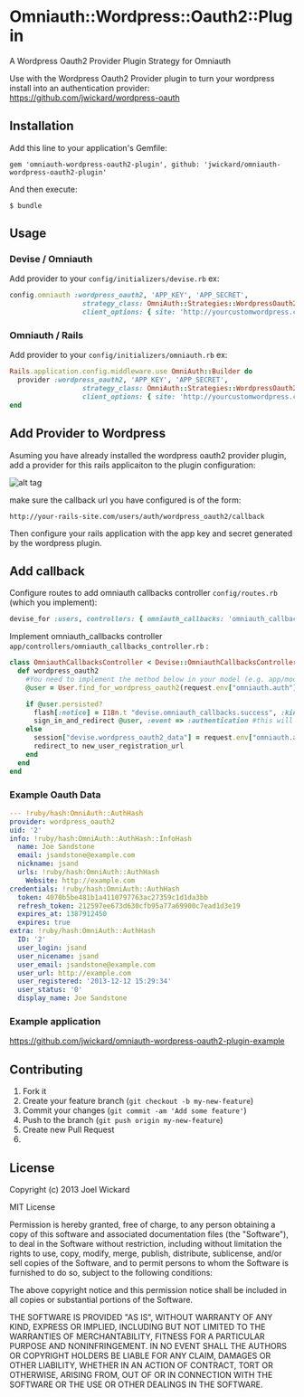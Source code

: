 # Omniauth::Wordpress::Oauth2::Plugin

A Wordpress Oauth2 Provider Plugin Strategy for Omniauth

Use with the Wordpress Oauth2 Provider plugin to turn  your wordpress install into an authentication provider: https://github.com/jwickard/wordpress-oauth


## Installation

Add this line to your application's Gemfile:

    gem 'omniauth-wordpress-oauth2-plugin', github: 'jwickard/omniauth-wordpress-oauth2-plugin'

And then execute:

    $ bundle

<!-- Or install it yourself as:

    $ gem install omniauth-wordpress-oauth2-plugin
-->
## Usage

### Devise / Omniauth
Add provider to your `config/initializers/devise.rb` ex:

```ruby
config.omniauth :wordpress_oauth2, 'APP_KEY', 'APP_SECRET',
                  strategy_class: OmniAuth::Strategies::WordpressOauth2Plugin, 
                  client_options: { site: 'http://yourcustomwordpress.com' }
```

### Omniauth / Rails
Add provider to your `config/initializers/omniauth.rb` ex:

```ruby
Rails.application.config.middleware.use OmniAuth::Builder do
  provider :wordpress_oauth2, 'APP_KEY', 'APP_SECRET',
                  strategy_class: OmniAuth::Strategies::WordpressOauth2Plugin, 
                  client_options: { site: 'http://yourcustomwordpress.com' }
end
```

## Add Provider to Wordpress
Asuming you have already installed the wordpress oauth2 provider plugin, add a provider for this rails applicaiton to the plugin configuration:

![alt tag](https://raw.github.com/jwickard/omniauth-wordpress-oauth2-plugin-example/master/config-screen.png)

make sure the callback url you have configured is of the form:

`http://your-rails-site.com/users/auth/wordpress_oauth2/callback`

Then configure your rails application with the app key and secret generated by the wordpress plugin.

## Add callback

Configure routes to add omniauth callbacks controller `config/routes.rb` (which you implement):

```ruby
devise_for :users, controllers: { omniauth_callbacks: 'omniauth_callbacks' }
```
Implement omniauth_callbacks controller `app/controllers/omniauth_callbacks_controller.rb` :

```ruby
class OmniauthCallbacksController < Devise::OmniauthCallbacksController
  def wordpress_oauth2
    #You need to implement the method below in your model (e.g. app/models/user.rb)
    @user = User.find_for_wordpress_oauth2(request.env["omniauth.auth"], current_user)

    if @user.persisted?
      flash[:notice] = I18n.t "devise.omniauth_callbacks.success", :kind => "Wordpress Oauth2"
      sign_in_and_redirect @user, :event => :authentication #this will throw if @user is not activated
    else
      session["devise.wordpress_oauth2_data"] = request.env["omniauth.auth"]
      redirect_to new_user_registration_url
    end
  end
end
```

### Example Oauth Data

```yaml
--- !ruby/hash:OmniAuth::AuthHash
provider: wordpress_oauth2
uid: '2'
info: !ruby/hash:OmniAuth::AuthHash::InfoHash
  name: Joe Sandstone
  email: jsandstone@example.com
  nickname: jsand
  urls: !ruby/hash:OmniAuth::AuthHash
    Website: http://example.com
credentials: !ruby/hash:OmniAuth::AuthHash
  token: 4070b5be481b1a4110797763ac27359c1d1da3bb
  refresh_token: 212597ee673d630cfb95a77a69900c7ead1d3e19
  expires_at: 1387912450
  expires: true
extra: !ruby/hash:OmniAuth::AuthHash
  ID: '2'
  user_login: jsand
  user_nicename: jsand
  user_email: jsandstone@example.com
  user_url: http://example.com
  user_registered: '2013-12-12 15:29:34'
  user_status: '0'
  display_name: Joe Sandstone
```

### Example application 

https://github.com/jwickard/omniauth-wordpress-oauth2-plugin-example

## Contributing

1. Fork it
2. Create your feature branch (`git checkout -b my-new-feature`)
3. Commit your changes (`git commit -am 'Add some feature'`)
4. Push to the branch (`git push origin my-new-feature`)
5. Create new Pull Request
6. 

## License
Copyright (c) 2013 Joel Wickard

MIT License

Permission is hereby granted, free of charge, to any person obtaining
a copy of this software and associated documentation files (the
"Software"), to deal in the Software without restriction, including
without limitation the rights to use, copy, modify, merge, publish,
distribute, sublicense, and/or sell copies of the Software, and to
permit persons to whom the Software is furnished to do so, subject to
the following conditions:

The above copyright notice and this permission notice shall be
included in all copies or substantial portions of the Software.

THE SOFTWARE IS PROVIDED "AS IS", WITHOUT WARRANTY OF ANY KIND,
EXPRESS OR IMPLIED, INCLUDING BUT NOT LIMITED TO THE WARRANTIES OF
MERCHANTABILITY, FITNESS FOR A PARTICULAR PURPOSE AND
NONINFRINGEMENT. IN NO EVENT SHALL THE AUTHORS OR COPYRIGHT HOLDERS BE
LIABLE FOR ANY CLAIM, DAMAGES OR OTHER LIABILITY, WHETHER IN AN ACTION
OF CONTRACT, TORT OR OTHERWISE, ARISING FROM, OUT OF OR IN CONNECTION
WITH THE SOFTWARE OR THE USE OR OTHER DEALINGS IN THE SOFTWARE.
